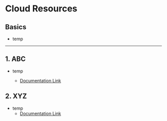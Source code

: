 # Cloud Resources

## Basics
- temp

----

## 1. ABC
- temp
    
    - [Documentation Link]()

## 2. XYZ
- temp
    - [Documentation Link]()